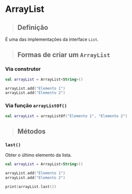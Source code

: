 # ArrayList

> ## **Definição**

É uma das implementações da interface `List`.

> ## **Formas de criar um `ArrayList`**

### **Via construtor**

```kotlin
val arrayList = ArrayList<String>()

arrayList.add("Elemento 1")
arrayList.add("Elemento 2")
```

### **Via função `arrayListOf()`**

```kotlin
val arrayList = arrayListOf("Elemento 1", "Elemento 2")
```

> ## **Métodos**

### **`last()`**

Obter o último elemento da lista.

```kotlin
val arrayList = ArrayList<String>()

arrayList.add("Elemento 1")
arrayList.add("Elemento 2")

print(arrayList.last())
```
